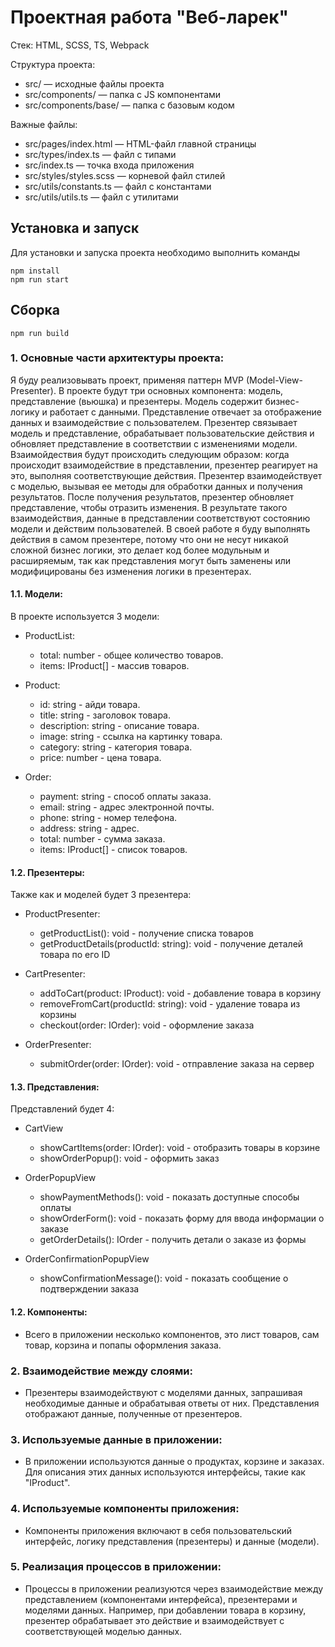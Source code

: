 # Проектная работа "Веб-ларек"

Стек: HTML, SCSS, TS, Webpack

Структура проекта:
- src/ — исходные файлы проекта
- src/components/ — папка с JS компонентами
- src/components/base/ — папка с базовым кодом

Важные файлы:
- src/pages/index.html — HTML-файл главной страницы
- src/types/index.ts — файл с типами
- src/index.ts — точка входа приложения
- src/styles/styles.scss — корневой файл стилей
- src/utils/constants.ts — файл с константами
- src/utils/utils.ts — файл с утилитами

## Установка и запуск
Для установки и запуска проекта необходимо выполнить команды

```
npm install
npm run start
```

## Сборка

```
npm run build
```

### 1. Основные части архитектуры проекта:
Я буду реализовывать проект, применяя паттерн MVP (Model-View-Presenter). В проекте будут три основных компонента: модель, представление (вьюшка) и презентеры. Модель содержит бизнес-логику и работает с данными. Представление отвечает за отображение данных и взаимодействие с пользователем. Презентер связывает модель и представление, обрабатывает пользовательские действия и обновляет представление в соответствии с изменениями модели.
Взаимойдествия будут происходить следующим образом: когда происходит взаимодействие в представлении, презентер реагирует на это, выполняя соответствующие действия. Презентер взаимодействует с моделью, вызывая ее методы для обработки данных и получения результатов. После получения результатов, презентер обновляет представление, чтобы отразить изменения. В результате такого взаимодействия, данные в представлении соответствуют состоянию модели и действим пользователей.
В своей работе я буду выполнять действия в самом презентере, потому что они не несут никакой сложной бизнес логики, это делает код более модульным и расширяемым, так как представления могут быть заменены или модифицированы без изменения логики в презентерах.

#### 1.1. Модели:
В проекте используется 3 модели:
   - ProductList:
     - total: number - общее количество товаров.
     - items: IProduct[] - массив товаров.

   - Product:
     - id: string - айди товара.
     - title: string - заголовок товара.
     - description: string - описание товара.
     - image: string - ссылка на картинку товара.
     - category: string - категория товара.
     - price: number - цена товара.

   - Order:
     - payment: string - способ оплаты заказа.
     - email: string - адрес электронной почты.
     - phone: string - номер телефона.
     - address: string - адрес.
     - total: number - сумма заказа.
     - items: IProduct[] - список товаров.

#### 1.2. Презентеры:
Также как и моделей будет 3 презентера:
   - ProductPresenter:
      - getProductList(): void - получение списка товаров
      - getProductDetails(productId: string): void - получение деталей товара по его ID

   - CartPresenter:
      - addToCart(product: IProduct): void - добавление товара в корзину
      - removeFromCart(productId: string): void - удаление товара из корзины
      - checkout(order: IOrder): void - оформление заказа

   - OrderPresenter:
      - submitOrder(order: IOrder): void - отправление заказа на сервер

#### 1.3. Представления:
Представлений будет 4:
   - CartView
      - showCartItems(order: IOrder): void - отобразить товары в корзине
      - showOrderPopup(): void - оформить заказ

   - OrderPopupView
      - showPaymentMethods(): void - показать доступные способы оплаты
      - showOrderForm(): void - показать форму для ввода информации о заказе
      - getOrderDetails(): IOrder - получить детали о заказе из формы

   - OrderConfirmationPopupView
      - showConfirmationMessage(): void - показать сообщение о подтверждении заказа


#### 1.2. Компоненты:
   - Всего в приложении несколько компонентов, это лист товаров, сам товар, корзина и попапы оформления заказа.

### 2. Взаимодействие между слоями:

   - Презентеры взаимодействуют с моделями данных, запрашивая необходимые данные и обрабатывая ответы от них. Представления отображают данные, полученные от презентеров.

### 3. Используемые данные в приложении:

   - В приложении используются данные о продуктах, корзине и заказах. Для описания этих данных используются интерфейсы, такие как "IProduct".

### 4. Используемые компоненты приложения:

   - Компоненты приложения включают в себя пользовательский интерфейс, логику представления (презентеры) и данные (модели).

### 5. Реализация процессов в приложении:

   - Процессы в приложении реализуются через взаимодействие между представлением (компонентами интерфейса), презентерами и моделями данных. Например, при добавлении товара в корзину, презентер обрабатывает это действие и взаимодействует с соответствующей моделью данных.